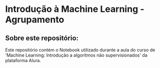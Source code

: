 # Introdução à Machine Learning - Agrupamento


## Sobre este repositório:

Este repositório contém o Notebook utilizado durante a aula do curso de 'Machine Learning: Introdução a algoritmos não supervisionados' da plataforma Alura.